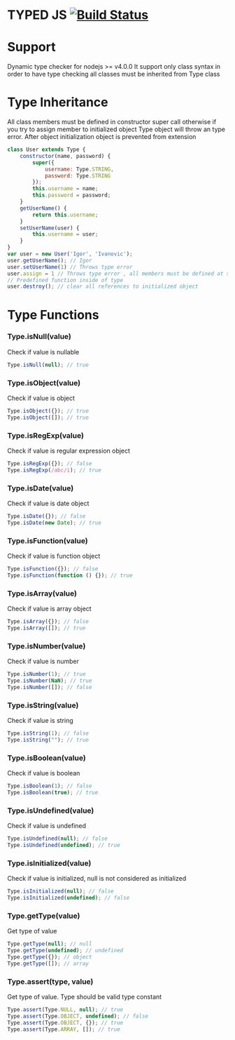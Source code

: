 TYPED JS [![Build Status](https://travis-ci.org/igorzg/typed-js.svg?branch=master)](https://travis-ci.org/igorzg/typed-js)
====

# Support
Dynamic type checker for nodejs >= v4.0.0
It support only class syntax in order to have type checking all classes must be inherited from Type class

# Type Inheritance
All class members must be defined in constructor super call otherwise if you try to assign member to initialized object
Type object will throw an type error. After object initialization object is prevented from extension
```javascript
class User extends Type {
    constructor(name, password) {
        super({
            username: Type.STRING,
            password: Type.STRING
        });
        this.username = name;
        this.password = password;
    }
    getUserName() {
        return this.username;
    }
    setUserName(user) {
        this.username = user;
    }
}
var user = new User('Igor', 'Ivanovic');
user.getUserName(); // Igor
user.setUserName(1) // Throws type error
user.assign = 1 // Throws type error , all members must be defined at super call with proper type
// Predefined function inside of type
user.destroy(); // clear all references to initialized object
```


# Type Functions
### Type.isNull(value)
Check if value is nullable
```javascript
Type.isNull(null); // true
```
### Type.isObject(value)
Check if value is object
```javascript
Type.isObject({}); // true
Type.isObject([]); // true
```
### Type.isRegExp(value)
Check if value is regular expression object
```javascript
Type.isRegExp({}); // false
Type.isRegExp(/abc/i); // true
```
### Type.isDate(value)
Check if value is date object
```javascript
Type.isDate({}); // false
Type.isDate(new Date); // true
```
### Type.isFunction(value)
Check if value is function object
```javascript
Type.isFunction({}); // false
Type.isFunction(function () {}); // true
```
### Type.isArray(value)
Check if value is array object
```javascript
Type.isArray({}); // false
Type.isArray([]); // true
```
### Type.isNumber(value)
Check if value is number
```javascript
Type.isNumber(1); // true
Type.isNumber(NaN); // true
Type.isNumber([]); // false
```
### Type.isString(value)
Check if value is string
```javascript
Type.isString(1); // false
Type.isString(""); // true
```
### Type.isBoolean(value)
Check if value is boolean
```javascript
Type.isBoolean(1); // false
Type.isBoolean(true); // true
```
### Type.isUndefined(value)
Check if value is undefined
```javascript
Type.isUndefined(null); // false
Type.isUndefined(undefined); // true
```
### Type.isInitialized(value)
Check if value is initialized, null is not considered as initialized
```javascript
Type.isInitialized(null); // false
Type.isInitialized(undefined); // false
```
### Type.getType(value)
Get type of value
```javascript
Type.getType(null); // null
Type.getType(undefined); // undefined
Type.getType({}); // object
Type.getType([]); // array
```
### Type.assert(type, value)
Get type of value. Type should be valid type constant
```javascript
Type.assert(Type.NULL, null); // true
Type.assert(Type.OBJECT, undefined); // false
Type.assert(Type.OBJECT, {}); // true
Type.assert(Type.ARRAY, []); // true
```


